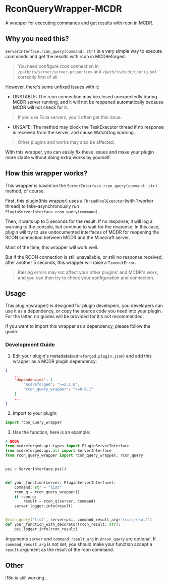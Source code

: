 # RconQueryWrapper-MCDR
A wrapper for executing commands and get results with rcon in MCDR.

## Why you need this?
`ServerInterface.rcon_query(command: str)` is a very simple way to execute commands and get the results with rcon in MCDReforged.
> You need configure rcon connection in `/path/to/server/server.properties` and `/path/to/mcdr/config.yml` correctly first of all.

However, there's some unfixed issues with it:
- UNSTABLE: The rcon connection may be closed unexpectedly during MCDR server running, and it will not be reopened automatically because MCDR will not check for it.
> If you use Folia servers, you'll often get this issue.

- UNSAFE: The method may block the TaskExecutor thread if no response is received from the server, and cause WatchDog warning.
> Other plugins and works may also be affected.

With this wrapper, you can easily fix these issues and make your plugin more stable without doing extra works by yourself.

## How this wrapper works?
This wrapper is based on the `ServerInterface.rcon_query(command: str)` method, of course.

First, this plugin(this wrapper) uses a `ThreadPoolExecutor`(with 1 worker thread) to fake-asynchronously run `PluginServerInterface.rcon_query(command)`.

Then, it waits up to 5 seconds for the result. If no response, it will log a warning to the console, but continue to wait for the response. In this case, plugin will try to use undocumented interfaces of MCDR for reopening the RCON connection between MCDR and the Minecraft server.

Most of the time, this wrapper will work well.

But if the RCON connection is still unavailable, or still no response received, after another 5 seconds, this wrapper will raise a `TimeoutError`.
> Raising errors may not affect your other plugins' and MCDR's work, and you can then try to check your configuration and connection.

## Usage
This plugin(wrapper) is designed for plugin developers, you developers can use it as a dependency, or copy the source code you need into your plugin. For the latter, no guides will be provided for it's not recommended.

If you want to import this wrapper as a dependency, please follow the guide.

### Development Guide
1. Edit your plugin's metadata(`mcdreforged.plugin.json`) and add this wrapper as a MCDR plugin dependency:
```json
{
    ...
    "dependencies": [
        "mcdreforged": ">=2.1.0",
        "rcon_query_wrapper": ">=0.0.1"
    ]
    ...
}
```

2. Import to your plugin:
```python
import rcon_query_wrapper
```

3. Use the function, here is an example:
```python
# NOQA
from mcdreforged.api.types import PluginServerInterface
from mcdreforged.api.all import ServerInterface
from rcon_query_wrapper import rcon_query_wrapper, rcon_query


psi = ServerInterface.psi()


def your_function(server: PluginServerInterface):
    command: str = "list"
    rcon_q = rcon_query_wrapper()
    if rcon_q:
        result = rcon_q(server, command)
    server.logger.info(result)


@rcon_query('list', server=psi, command_result_arg='rcon_result')
def your_function_with_decorator(rcon_result: str):
    psi.logger.info(rcon_result)
```

Arguments `server` and `command_result_arg` in `@rcon_query` are optional. If `command_result_arg` is not set, you should make your function accept a `result` argument as the result of the rcon command.

## Other
i18n is still working...
